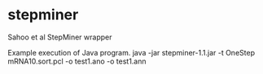 stepminer
=========

Sahoo et al StepMiner wrapper

Example execution of Java program.
java -jar stepminer-1.1.jar -t OneStep mRNA10.sort.pcl -o test1.ano -o test1.ann
